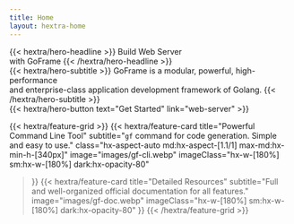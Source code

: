 ```yaml
---
title: Home
layout: hextra-home
---
```


<div class="hx-mt-6 hx-mb-6">
{{< hextra/hero-headline >}}
  Build Web Server&nbsp;<br class="sm:hx-block hx-hidden" />with GoFrame
{{< /hextra/hero-headline >}}
</div>

<div class="hx-mb-12">
{{< hextra/hero-subtitle >}}
GoFrame is a modular, powerful, high-performance&nbsp;<br class="sm:hx-block hx-hidden" />and enterprise-class application development framework of Golang.
{{< /hextra/hero-subtitle >}}
</div>

<div class="hx-mb-6">
{{< hextra/hero-button text="Get Started" link="web-server" >}}
</div>

{{< hextra/feature-grid >}}
  {{< hextra/feature-card
    title="Powerful Command Line Tool"
    subtitle="`gf` command for code generation. Simple and easy to use."
    class="hx-aspect-auto md:hx-aspect-[1.1/1] max-md:hx-min-h-[340px]"
    image="images/gf-cli.webp"
    imageClass="hx-w-[180%] sm:hx-w-[180%] dark:hx-opacity-80"
  >}}
  {{< hextra/feature-card
    title="Detailed Resources"
    subtitle="Full and well-organized official documentation for all features."
    image="images/gf-doc.webp"
    imageClass="hx-w-[180%] sm:hx-w-[180%] dark:hx-opacity-80"
  >}}
{{< /hextra/feature-grid >}}
